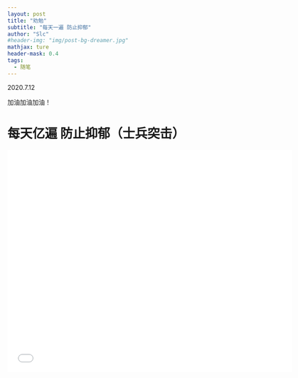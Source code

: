 ```yaml
---
layout: post
title: "劝勉"
subtitle: "每天一遍 防止抑郁"
author: "Slc"
#header-img: "img/post-bg-dreamer.jpg"
mathjax: ture
header-mask: 0.4
tags:
  - 随笔
---
```

2020.7.12

加油加油加油！
# 每天亿遍 防止抑郁（士兵突击）
<div>
<iframe width="640" height="498" src="//player.bilibili.com/player.html?aid=91375222&bvid=BV1G7411u7mx&cid=156026003&page=1" scrolling="no" border="0" frameborder="no" framespacing="0" allowfullscreen="true"> </iframe>
</div>


